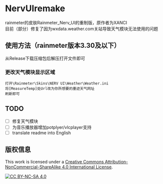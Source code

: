 # NervUIremake
rainmeter的皮肤Rainmeter_Nerv_UI的重制版，原作者为XANCI  
目前（部分）修复了因为wxdata.weather.com关站导致天气模块无法使用的问题
## 使用方法（rainmeter版本3.30及以下）
  从Release下载压缩包后解压打开文件即可
### 更改天气模块显示区域
    打开\Rainmeter\Skins\NERV UI\Weather\Weather.ini
    将[MeasureTemp]处Url改为你所想要的墨迹天气网址
    刷新即可
## TODO
- [ ] 修复天气模块
- [ ] 为音乐播放器增加potplyer/vlcplayer支持
- [ ] translate readme into English
## 版权信息
This work is licensed under a
[Creative Commons Attribution-NonCommercial-ShareAlike 4.0 International License][cc-by-nc-sa].

[![CC BY-NC-SA 4.0][cc-by-nc-sa-image]][cc-by-nc-sa]

[cc-by-nc-sa]: http://creativecommons.org/licenses/by-nc-sa/4.0/
[cc-by-nc-sa-image]: https://licensebuttons.net/l/by-nc-sa/4.0/88x31.png
[cc-by-nc-sa-shield]: https://img.shields.io/badge/License-CC%20BY--NC--SA%204.0-lightgrey.svg
